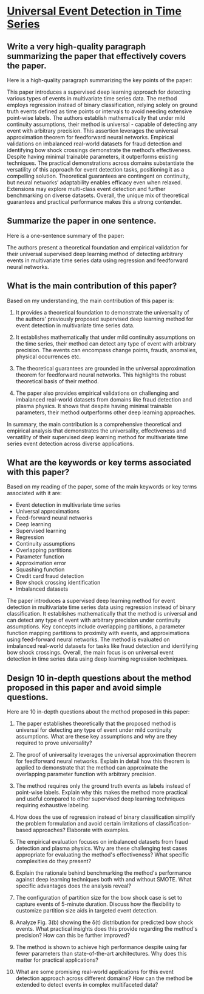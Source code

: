# [Universal Event Detection in Time Series](https://arxiv.org/abs/2311.15654)

## Write a very high-quality paragraph summarizing the paper that effectively covers the paper.

 Here is a high-quality paragraph summarizing the key points of the paper:

This paper introduces a supervised deep learning approach for detecting various types of events in multivariate time series data. The method employs regression instead of binary classification, relying solely on ground truth events defined as time points or intervals to avoid needing extensive point-wise labels. The authors establish mathematically that under mild continuity assumptions, their method is universal - capable of detecting any event with arbitrary precision. This assertion leverages the universal approximation theorem for feedforward neural networks. Empirical validations on imbalanced real-world datasets for fraud detection and identifying bow shock crossings demonstrate the method’s effectiveness. Despite having minimal trainable parameters, it outperforms existing techniques. The practical demonstrations across domains substantiate the versatility of this approach for event detection tasks, positioning it as a compelling solution. Theoretical guarantees are contingent on continuity, but neural networks’ adaptability enables efficacy even when relaxed. Extensions may explore multi-class event detection and further benchmarking on diverse datasets. Overall, the unique mix of theoretical guarantees and practical performance makes this a strong contender.


## Summarize the paper in one sentence.

 Here is a one-sentence summary of the paper:

The authors present a theoretical foundation and empirical validation for their universal supervised deep learning method of detecting arbitrary events in multivariate time series data using regression and feedforward neural networks.


## What is the main contribution of this paper?

 Based on my understanding, the main contribution of this paper is:

1) It provides a theoretical foundation to demonstrate the universality of the authors' previously proposed supervised deep learning method for event detection in multivariate time series data. 

2) It establishes mathematically that under mild continuity assumptions on the time series, their method can detect any type of event with arbitrary precision. The events can encompass change points, frauds, anomalies, physical occurrences etc.

3) The theoretical guarantees are grounded in the universal approximation theorem for feedforward neural networks. This highlights the robust theoretical basis of their method.

4) The paper also provides empirical validations on challenging and imbalanced real-world datasets from domains like fraud detection and plasma physics. It shows that despite having minimal trainable parameters, their method outperforms other deep learning approaches.

In summary, the main contribution is a comprehensive theoretical and empirical analysis that demonstrates the universality, effectiveness and versatility of their supervised deep learning method for multivariate time series event detection across diverse applications.


## What are the keywords or key terms associated with this paper?

 Based on my reading of the paper, some of the main keywords or key terms associated with it are:

- Event detection in multivariate time series
- Universal approximations 
- Feed-forward neural networks
- Deep learning
- Supervised learning
- Regression
- Continuity assumptions
- Overlapping partitions
- Parameter function
- Approximation error
- Squashing function
- Credit card fraud detection
- Bow shock crossing identification
- Imbalanced datasets

The paper introduces a supervised deep learning method for event detection in multivariate time series data using regression instead of binary classification. It establishes mathematically that the method is universal and can detect any type of event with arbitrary precision under continuity assumptions. Key concepts include overlapping partitions, a parameter function mapping partitions to proximity with events, and approximations using feed-forward neural networks. The method is evaluated on imbalanced real-world datasets for tasks like fraud detection and identifying bow shock crossings. Overall, the main focus is on universal event detection in time series data using deep learning regression techniques.


## Design 10 in-depth questions about the method proposed in this paper and avoid simple questions.

 Here are 10 in-depth questions about the method proposed in this paper:

1) The paper establishes theoretically that the proposed method is universal for detecting any type of event under mild continuity assumptions. What are these key assumptions and why are they required to prove universality?

2) The proof of universality leverages the universal approximation theorem for feedforward neural networks. Explain in detail how this theorem is applied to demonstrate that the method can approximate the overlapping parameter function with arbitrary precision. 

3) The method requires only the ground truth events as labels instead of point-wise labels. Explain why this makes the method more practical and useful compared to other supervised deep learning techniques requiring exhaustive labeling.

4) How does the use of regression instead of binary classification simplify the problem formulation and avoid certain limitations of classification-based approaches? Elaborate with examples.

5) The empirical evaluation focuses on imbalanced datasets from fraud detection and plasma physics. Why are these challenging test cases appropriate for evaluating the method's effectiveness? What specific complexities do they present?

6) Explain the rationale behind benchmarking the method's performance against deep learning techniques both with and without SMOTE. What specific advantages does the analysis reveal?

7) The configuration of partition size for the bow shock case is set to capture events of 5-minute duration. Discuss how the flexibility to customize partition size aids in targeted event detection. 

8) Analyze Fig. 3(b) showing the δ(t) distribution for predicted bow shock events. What practical insights does this provide regarding the method's precision? How can this be further improved?

9) The method is shown to achieve high performance despite using far fewer parameters than state-of-the-art architectures. Why does this matter for practical applications?

10) What are some promising real-world applications for this event detection approach across different domains? How can the method be extended to detect events in complex multifaceted data?
